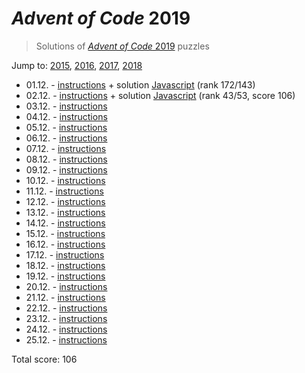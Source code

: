 # *Advent of Code* 2019
> Solutions of [*Advent of Code* 2019](http://adventofcode.com/2019/) puzzles

Jump to: [2015](../2015), [2016](../2016), [2017](../2017), [2018](../2018)

* 01.12. - [instructions](http://adventofcode.com/2019/day/1) + solution [Javascript](./01.js) (rank 172/143)
* 02.12. - [instructions](http://adventofcode.com/2019/day/2) + solution [Javascript](./02.js) (rank 43/53, score 106)
* 03.12. - [instructions](http://adventofcode.com/2019/day/3)
* 04.12. - [instructions](http://adventofcode.com/2019/day/4)
* 05.12. - [instructions](http://adventofcode.com/2019/day/5)
* 06.12. - [instructions](http://adventofcode.com/2019/day/6)
* 07.12. - [instructions](http://adventofcode.com/2019/day/7)
* 08.12. - [instructions](http://adventofcode.com/2019/day/8)
* 09.12. - [instructions](http://adventofcode.com/2019/day/9)
* 10.12. - [instructions](http://adventofcode.com/2019/day/10)
* 11.12. - [instructions](http://adventofcode.com/2019/day/11)
* 12.12. - [instructions](http://adventofcode.com/2019/day/12)
* 13.12. - [instructions](http://adventofcode.com/2019/day/13)
* 14.12. - [instructions](http://adventofcode.com/2019/day/14)
* 15.12. - [instructions](http://adventofcode.com/2019/day/15)
* 16.12. - [instructions](http://adventofcode.com/2019/day/16)
* 17.12. - [instructions](http://adventofcode.com/2019/day/17)
* 18.12. - [instructions](http://adventofcode.com/2019/day/18)
* 19.12. - [instructions](http://adventofcode.com/2019/day/19)
* 20.12. - [instructions](http://adventofcode.com/2019/day/20)
* 21.12. - [instructions](http://adventofcode.com/2019/day/21)
* 22.12. - [instructions](http://adventofcode.com/2019/day/22)
* 23.12. - [instructions](http://adventofcode.com/2019/day/23)
* 24.12. - [instructions](http://adventofcode.com/2019/day/24)
* 25.12. - [instructions](http://adventofcode.com/2019/day/25)

Total score: 106
